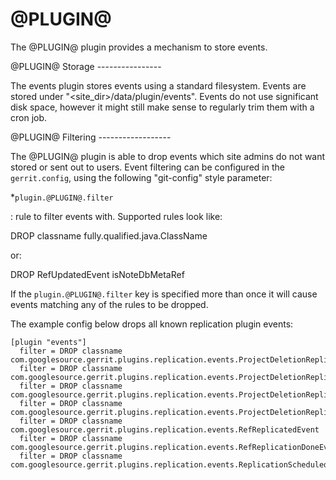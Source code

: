 @PLUGIN@
========

The @PLUGIN@ plugin provides a mechanism to store events.

<a id="storage"/>
@PLUGIN@ Storage
----------------

The events plugin stores events using a standard filesystem.  Events
are stored under "<site_dir>/data/plugin/events".  Events do not use
significant disk space, however it might still make sense to regularly
trim them with a cron job.

<a id="filtering"/>
@PLUGIN@ Filtering
------------------

The @PLUGIN@ plugin is able to drop events which site admins do not
want stored or sent out to users. Event filtering can be configured
in the `gerrit.config`, using the following "git-config" style
parameter:

*`plugin.@PLUGIN@.filter`

: rule to filter events with. Supported rules look like:

 DROP classname fully.qualified.java.ClassName

or:

 DROP RefUpdatedEvent isNoteDbMetaRef

If the `plugin.@PLUGIN@.filter` key is specified more than once it
will cause events matching any of the rules to be dropped.

The example config below drops all known replication plugin events:

```
[plugin "events"]
  filter = DROP classname com.googlesource.gerrit.plugins.replication.events.ProjectDeletionReplicationDoneEvent
  filter = DROP classname com.googlesource.gerrit.plugins.replication.events.ProjectDeletionReplicationFailedEvent
  filter = DROP classname com.googlesource.gerrit.plugins.replication.events.ProjectDeletionReplicationScheduledEvent
  filter = DROP classname com.googlesource.gerrit.plugins.replication.events.ProjectDeletionReplicationSucceededEvent
  filter = DROP classname com.googlesource.gerrit.plugins.replication.events.RefReplicatedEvent
  filter = DROP classname com.googlesource.gerrit.plugins.replication.events.RefReplicationDoneEvent
  filter = DROP classname com.googlesource.gerrit.plugins.replication.events.ReplicationScheduledEvent
```
